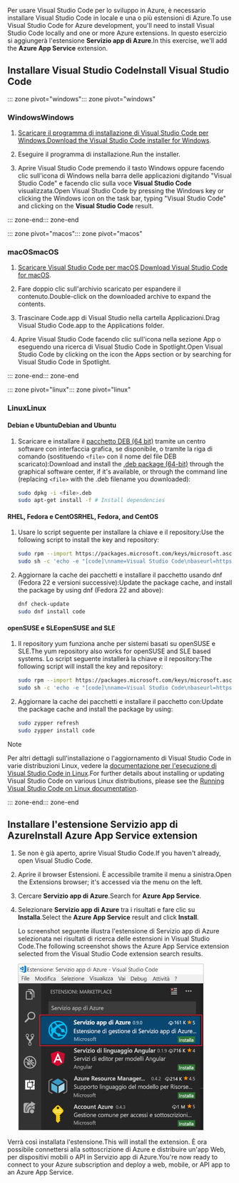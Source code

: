 <span data-ttu-id="85767-101">Per usare Visual Studio Code per lo sviluppo in Azure, è necessario installare Visual Studio Code in locale e una o più estensioni di Azure.</span><span class="sxs-lookup"><span data-stu-id="85767-101">To use Visual Studio Code for Azure development, you'll need to install Visual Studio Code locally and one or more Azure extensions.</span></span> <span data-ttu-id="85767-102">In questo esercizio si aggiungerà l'estensione **Servizio app di Azure**.</span><span class="sxs-lookup"><span data-stu-id="85767-102">In this exercise, we'll add the **Azure App Service** extension.</span></span>

## <a name="install-visual-studio-code"></a><span data-ttu-id="85767-103">Installare Visual Studio Code</span><span class="sxs-lookup"><span data-stu-id="85767-103">Install Visual Studio Code</span></span>

<span data-ttu-id="85767-104">::: zone pivot="windows"</span><span class="sxs-lookup"><span data-stu-id="85767-104">::: zone pivot="windows"</span></span>

### <a name="windows"></a><span data-ttu-id="85767-105">Windows</span><span class="sxs-lookup"><span data-stu-id="85767-105">Windows</span></span>

1. <span data-ttu-id="85767-106">[Scaricare il programma di installazione di Visual Studio Code per Windows.](https://code.visualstudio.com/)</span><span class="sxs-lookup"><span data-stu-id="85767-106">[Download the Visual Studio Code installer for Windows](https://code.visualstudio.com/).</span></span>

1. <span data-ttu-id="85767-107">Eseguire il programma di installazione.</span><span class="sxs-lookup"><span data-stu-id="85767-107">Run the installer.</span></span>

1. <span data-ttu-id="85767-108">Aprire Visual Studio Code premendo il tasto Windows oppure facendo clic sull'icona di Windows nella barra delle applicazioni digitando "Visual Studio Code" e facendo clic sulla voce **Visual Studio Code** visualizzata.</span><span class="sxs-lookup"><span data-stu-id="85767-108">Open Visual Studio Code by pressing the Windows key or clicking the Windows icon on the task bar, typing "Visual Studio Code" and clicking on the **Visual Studio Code** result.</span></span>

<span data-ttu-id="85767-109">::: zone-end</span><span class="sxs-lookup"><span data-stu-id="85767-109">::: zone-end</span></span>

<span data-ttu-id="85767-110">::: zone pivot="macos"</span><span class="sxs-lookup"><span data-stu-id="85767-110">::: zone pivot="macos"</span></span>

### <a name="macos"></a><span data-ttu-id="85767-111">macOS</span><span class="sxs-lookup"><span data-stu-id="85767-111">macOS</span></span>

1. <span data-ttu-id="85767-112">[Scaricare Visual Studio Code per macOS](https://code.visualstudio.com/).</span><span class="sxs-lookup"><span data-stu-id="85767-112">[Download Visual Studio Code for macOS](https://code.visualstudio.com/).</span></span>

1. <span data-ttu-id="85767-113">Fare doppio clic sull'archivio scaricato per espandere il contenuto.</span><span class="sxs-lookup"><span data-stu-id="85767-113">Double-click on the downloaded archive to expand the contents.</span></span>

1. <span data-ttu-id="85767-114">Trascinare Code.app di Visual Studio nella cartella Applicazioni.</span><span class="sxs-lookup"><span data-stu-id="85767-114">Drag Visual Studio Code.app to the Applications folder.</span></span>

1. <span data-ttu-id="85767-115">Aprire Visual Studio Code facendo clic sull'icona nella sezione App o eseguendo una ricerca di Visual Studio Code in Spotlight.</span><span class="sxs-lookup"><span data-stu-id="85767-115">Open Visual Studio Code by clicking on the icon the Apps section or by searching for Visual Studio Code in Spotlight.</span></span>

<span data-ttu-id="85767-116">::: zone-end</span><span class="sxs-lookup"><span data-stu-id="85767-116">::: zone-end</span></span>

<span data-ttu-id="85767-117">::: zone pivot="linux"</span><span class="sxs-lookup"><span data-stu-id="85767-117">::: zone pivot="linux"</span></span>

### <a name="linux"></a><span data-ttu-id="85767-118">Linux</span><span class="sxs-lookup"><span data-stu-id="85767-118">Linux</span></span> 

#### <a name="debian-and-ubuntu"></a><span data-ttu-id="85767-119">Debian e Ubuntu</span><span class="sxs-lookup"><span data-stu-id="85767-119">Debian and Ubuntu</span></span>

1. <span data-ttu-id="85767-120">Scaricare e installare il [pacchetto DEB (64 bit)](https://go.microsoft.com/fwlink/?LinkID=760868) tramite un centro software con interfaccia grafica, se disponibile, o tramite la riga di comando (sostituendo `<file>` con il nome del file DEB scaricato):</span><span class="sxs-lookup"><span data-stu-id="85767-120">Download and install the [.deb package (64-bit)](https://go.microsoft.com/fwlink/?LinkID=760868) through the graphical software center, if it's available, or through the command line (replacing `<file>` with the .deb filename you downloaded):</span></span>

    ```bash
    sudo dpkg -i <file>.deb
    sudo apt-get install -f # Install dependencies
    ```

#### <a name="rhel-fedora-and-centos"></a><span data-ttu-id="85767-121">RHEL, Fedora e CentOS</span><span class="sxs-lookup"><span data-stu-id="85767-121">RHEL, Fedora, and CentOS</span></span>

1. <span data-ttu-id="85767-122">Usare lo script seguente per installare la chiave e il repository:</span><span class="sxs-lookup"><span data-stu-id="85767-122">Use the following script to install the key and repository:</span></span>

    ```bash
    sudo rpm --import https://packages.microsoft.com/keys/microsoft.asc
    sudo sh -c 'echo -e "[code]\nname=Visual Studio Code\nbaseurl=https://packages.microsoft.com/yumrepos/vscode\nenabled=1\ngpgcheck=1\ngpgkey=https://packages.microsoft.com/keys/microsoft.asc" > /etc/yum.repos.d/vscode.repo'
    ```

1. <span data-ttu-id="85767-123">Aggiornare la cache dei pacchetti e installare il pacchetto usando dnf (Fedora 22 e versioni successive):</span><span class="sxs-lookup"><span data-stu-id="85767-123">Update the package cache, and install the package by using dnf (Fedora 22 and above):</span></span>

    ```bash
    dnf check-update
    sudo dnf install code
    ```

#### <a name="opensuse-and-sle"></a><span data-ttu-id="85767-124">openSUSE e SLE</span><span class="sxs-lookup"><span data-stu-id="85767-124">openSUSE and SLE</span></span>

1. <span data-ttu-id="85767-125">Il repository yum funziona anche per sistemi basati su openSUSE e SLE.</span><span class="sxs-lookup"><span data-stu-id="85767-125">The yum repository also works for openSUSE and SLE based systems.</span></span> <span data-ttu-id="85767-126">Lo script seguente installerà la chiave e il repository:</span><span class="sxs-lookup"><span data-stu-id="85767-126">The following script will install the key and repository:</span></span>

    ```bash
    sudo rpm --import https://packages.microsoft.com/keys/microsoft.asc
    sudo sh -c 'echo -e "[code]\nname=Visual Studio Code\nbaseurl=https://packages.microsoft.com/yumrepos/vscode\nenabled=1\ntype=rpm-md\ngpgcheck=1\ngpgkey=https://packages.microsoft.com/keys/microsoft.asc" > /etc/zypp/repos.d/vscode.repo'
    ```

1. <span data-ttu-id="85767-127">Aggiornare la cache dei pacchetti e installare il pacchetto con:</span><span class="sxs-lookup"><span data-stu-id="85767-127">Update the package cache and install the package by using:</span></span>

    ```bash
    sudo zypper refresh
    sudo zypper install code
    ```

> [!NOTE]
> <span data-ttu-id="85767-128">Per altri dettagli sull'installazione o l'aggiornamento di Visual Studio Code in varie distribuzioni Linux, vedere la [documentazione per l'esecuzione di Visual Studio Code in Linux](https://code.visualstudio.com/docs/setup/linux).</span><span class="sxs-lookup"><span data-stu-id="85767-128">For further details about installing or updating Visual Studio Code on various Linux distributions, please see the [Running Visual Studio Code on Linux documentation](https://code.visualstudio.com/docs/setup/linux).</span></span>

<span data-ttu-id="85767-129">::: zone-end</span><span class="sxs-lookup"><span data-stu-id="85767-129">::: zone-end</span></span>

## <a name="install-azure-app-service-extension"></a><span data-ttu-id="85767-130">Installare l'estensione Servizio app di Azure</span><span class="sxs-lookup"><span data-stu-id="85767-130">Install Azure App Service extension</span></span>

1. <span data-ttu-id="85767-131">Se non è già aperto, aprire Visual Studio Code.</span><span class="sxs-lookup"><span data-stu-id="85767-131">If you haven't already, open Visual Studio Code.</span></span>

1. <span data-ttu-id="85767-132">Aprire il browser Estensioni. È accessibile tramite il menu a sinistra.</span><span class="sxs-lookup"><span data-stu-id="85767-132">Open the Extensions browser; it's accessed via the menu on the left.</span></span>

1. <span data-ttu-id="85767-133">Cercare **Servizio app di Azure**.</span><span class="sxs-lookup"><span data-stu-id="85767-133">Search for **Azure App Service**.</span></span>

1. <span data-ttu-id="85767-134">Selezionare **Servizio app di Azure** tra i risultati e fare clic su **Installa**.</span><span class="sxs-lookup"><span data-stu-id="85767-134">Select the **Azure App Service** result and click **Install**.</span></span>

    <span data-ttu-id="85767-135">Lo screenshot seguente illustra l'estensione di Servizio app di Azure selezionata nei risultati di ricerca delle estensioni in Visual Studio Code.</span><span class="sxs-lookup"><span data-stu-id="85767-135">The following screenshot shows the Azure App Service extension selected from the Visual Studio Code extension search results.</span></span>

    ![Screenshot di Visual Studio Code che mostra la scheda Estensioni con l'estensione di Servizio app di Azure evidenziata nei risultati della ricerca.](../media/3-install-azure-extension.png)

<span data-ttu-id="85767-137">Verrà così installata l'estensione.</span><span class="sxs-lookup"><span data-stu-id="85767-137">This will install the extension.</span></span> <span data-ttu-id="85767-138">È ora possibile connettersi alla sottoscrizione di Azure e distribuire un'app Web, per dispositivi mobili o API in Servizio app di Azure.</span><span class="sxs-lookup"><span data-stu-id="85767-138">You're now ready to connect to your Azure subscription and deploy a web, mobile, or API app to an Azure App Service.</span></span>
